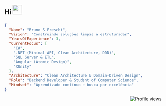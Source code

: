 ## Hi <img src="https://raw.githubusercontent.com/kaueMarques/kaueMarques/master/hi.gif" height="30px">

###
```json
{
  "Name": "Bruno S Freschi",
  "Vision": "Construindo soluções limpas e estruturadas",
  "YearsOfExperience": 3,
  "CurrentFocus": [
    "C#",
    ".NET (Minimal API, Clean Architecture, DDD)",
    "SQL Server & ETL",
    "Angular (Atomic Design)",
    "XUnity"
  ],
  "Architecture": "Clean Architecture & Domain-Driven Design",
  "Role": "Backend Developer & Student of Computer Science",
  "Mindset": "Aprendizado contínuo e busca por excelência"
}
```

<p align="right"> <img src="https://komarev.com/ghpvc/?username=BrunoSFreschi&color=blue" alt="Profile views" /> </p>
